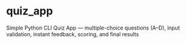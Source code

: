 # quiz_app
Simple Python CLI Quiz App — multiple-choice questions (A–D), input validation, instant feedback, scoring, and final results
